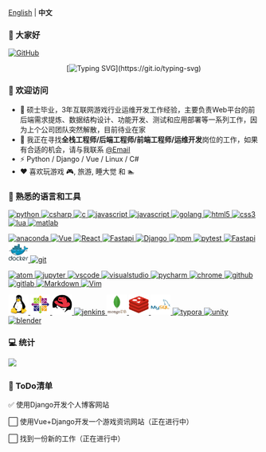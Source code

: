 [English](./README.md) | **中文**

### 👋 大家好

[![GitHub](https://img.shields.io/badge/dynamic/json?logo=github&label=GitHub&labelColor=495867&color=495867&query=%24.data.totalSubs&url=https%3A%2F%2Fapi.spencerwoo.com%2Fsubstats%2F%3Fsource%3Dgithub%26queryKey%3Dhayschan&style=flat-square)](https://github.com/xiongbinzou)

<div align="center">

[![Typing SVG](https://readme-typing-svg.herokuapp.com?font=Inconsolata&color=2C68F7&size=25&width=600&lines=To+be%2C+or+not+to+be%2C+that+is+a+question.)](https://git.io/typing-svg)

</div>

### 🤗 欢迎访问

<!--my introduction start-->
- 🔭 硕士毕业，3年互联网游戏行业运维开发工作经验，主要负责Web平台的前后端需求提炼、数据结构设计、功能开发、测试和应用部署等一系列工作，因为上个公司团队突然解散，目前待业在家
- 🌱 我正在寻找**全栈工程师/后端工程师/前端工程师/运维开发**岗位的工作，如果有合适的机会，请与我联系 [@Email](xiongbinzou@163.com)
- ⚡ Python / Django / Vue / Linux / C#
- ❤️ 喜欢玩游戏 🎮, 旅游, 睡大觉 和 🏊
<!--my introduction end-->

### 🧰 熟悉的语言和工具

<a href="https://www.python.org/" target="_blank"> <img src="https://cdn.jsdelivr.net/gh/devicons/devicon/icons/python/python-original.svg" alt="python" width="40" height="40"/> </a>
<a href="https://docs.microsoft.com/zh-cn/dotnet/csharp/" target="_blank"> <img src="https://cdn.jsdelivr.net/gh/devicons/devicon/icons/csharp/csharp-original.svg" alt="csharp" width="40" height="40"/> </a>
<a href="https://docs.microsoft.com/zh-cn/cpp/c-language/?view=msvc-170" target="_blank"> <img src="https://cdn.jsdelivr.net/gh/devicons/devicon/icons/c/c-original.svg" alt="c" width="40" height="40"/> </a>
<a href="https://www.javascript.com/" target="_blank"> <img src="https://cdn.jsdelivr.net/gh/devicons/devicon/icons/javascript/javascript-original.svg" alt="javascript" width="40" height="40"/> </a>
<a href="https://www.typescriptlang.org/zh/" target="_blank"> <img src="https://cdn.jsdelivr.net/gh/devicons/devicon/icons/typescript/typescript-original.svg" alt="javascript" width="40" height="40"/> </a>
<a href="https://github.com/golang/go/" target="_blank"> <img src="https://cdn.jsdelivr.net/gh/devicons/devicon/icons/go/go-original.svg" alt="golang" width="40" height="40"/> </a>
<a href="https://developer.mozilla.org/zh-CN/docs/Web/CSS/" target="_blank"> <img src="https://cdn.jsdelivr.net/gh/devicons/devicon/icons/html5/html5-original.svg" alt="html5" width="40" height="40"/> </a>
<a href="https://developer.mozilla.org/zh-CN/docs/Glossary/HTML5" target="_blank"> <img src="https://cdn.jsdelivr.net/gh/devicons/devicon/icons/css3/css3-original.svg" alt="css3" width="40" height="40"/> </a>
<a href="https://www.lua.org/" target="_blank"> <img src="https://cdn.jsdelivr.net/gh/devicons/devicon/icons/lua/lua-original.svg" alt="lua" width="40" height="40"/> </a>
<a href="https://ww2.mathworks.cn/products/matlab.html" target="_blank"> <img src="https://cdn.jsdelivr.net/gh/devicons/devicon/icons/matlab/matlab-original.svg" alt="matlab" width="40" height="40"/> </a>

<a href="https://www.anaconda.com/" target="_blank"> <img src="https://cdn.jsdelivr.net/gh/devicons/devicon/icons/anaconda/anaconda-original.svg" alt="anaconda" width="40" height="40"/> </a>
<a href="https://cn.vuejs.org/index.html/" target="_blank"> <img src="https://cdn.jsdelivr.net/gh/devicons/devicon/icons/vuejs/vuejs-original.svg" alt="Vue" width="40" height="40"/> </a>
<a href="https://zh-hans.reactjs.org/" target="_blank"> <img src="https://cdn.jsdelivr.net/gh/devicons/devicon/icons/react/react-original.svg" alt="React" width="40" height="40"/> </a>
<a href="https://fastapi.tiangolo.com/zh/" target="_blank"> <img src="https://cdn.jsdelivr.net/gh/devicons/devicon/icons/fastapi/fastapi-original.svg" alt="Fastapi" width="40" height="40"/> </a>
<a href="https://www.djangoproject.com/" target="_blank"> <img src="https://cdn.jsdelivr.net/gh/devicons/devicon/icons/django/django-plain.svg" alt="Django" width="40" height="40"/> </a>
<a href="https://www.npmjs.com/" target="_blank"> <img src="https://cdn.jsdelivr.net/gh/devicons/devicon/icons/npm/npm-original-wordmark.svg" alt="npm" width="40" height="40"/> </a>
<a href="https://docs.pytest.org/en/7.1.x/" target="_blank"> <img src="https://cdn.jsdelivr.net/gh/devicons/devicon/icons/pytest/pytest-original.svg" alt="pytest" width="40" height="40"/> </a>
<a href="https://numpy.org/" target="_blank"> <img src="https://cdn.jsdelivr.net/gh/devicons/devicon/icons/numpy/numpy-original.svg" alt="Fastapi" width="40" height="40"/> </a>
<a href="https://www.docker.com/" target="_blank"> <img src="https://raw.githubusercontent.com/devicons/devicon/master/icons/docker/docker-original-wordmark.svg" alt="docker" width="40" height="40"/> </a>
<a href="https://git-scm.com/" target="_blank"> <img src="https://www.vectorlogo.zone/logos/git-scm/git-scm-icon.svg" alt="git" width="40" height="40"/> </a>

<a href="https://atom.io/" target="_blank"> <img src="https://cdn.jsdelivr.net/gh/devicons/devicon/icons/atom/atom-original.svg" alt="atom" width="40" height="40"/> </a>
<a href="https://jupyter.org/" target="_blank"> <img src="https://cdn.jsdelivr.net/gh/devicons/devicon/icons/jupyter/jupyter-original.svg" alt="jupyter" width="40" height="40"/> </a>
<a href="https://code.visualstudio.com/" target="_blank"> <img src="https://cdn.jsdelivr.net/gh/devicons/devicon/icons/vscode/vscode-original.svg" alt="vscode" width="40" height="40"/> </a>
<a href="https://visualstudio.microsoft.com/zh-hans/" target="_blank"> <img src="https://cdn.jsdelivr.net/gh/devicons/devicon/icons/visualstudio/visualstudio-plain.svg" alt="visualstudio" width="40" height="40"/> </a>
<a href="https://www.jetbrains.com/zh-cn/pycharm/" target="_blank"> <img src="https://cdn.jsdelivr.net/gh/devicons/devicon/icons/pycharm/pycharm-original.svg" alt="pycharm" width="40" height="40"/> </a>
<a href="https://www.google.com/chrome/" target="_blank"> <img src="https://cdn.jsdelivr.net/gh/devicons/devicon/icons/chrome/chrome-original.svg" alt="chrome" width="40" height="40"/> </a>
<a href="https://github.com/" target="_blank"> <img src="https://cdn.jsdelivr.net/gh/devicons/devicon/icons/github/github-original.svg" alt="github" width="40" height="40"/> </a>
<a href="https://gitlab.com/" target="_blank"> <img src="https://cdn.jsdelivr.net/gh/devicons/devicon/icons/gitlab/gitlab-original.svg" alt="gitlab" width="40" height="40"/> </a>
<a href="https://www.markdownguide.org/" target="_blank"> <img src="https://cdn.jsdelivr.net/gh/devicons/devicon/icons/markdown/markdown-original.svg" alt="Markdown" width="40" height="40"/> </a>
<a href="https://www.vim.org/" target="_blank"> <img src="https://cdn.jsdelivr.net/gh/devicons/devicon/icons/vim/vim-original.svg" alt="Vim" width="40" height="40"/> </a>

<a href="https://www.linux.org/" target="_blank"> <img src="https://raw.githubusercontent.com/devicons/devicon/master/icons/linux/linux-original.svg" alt="linux" width="40" height="40"/> </a>
<a href="https://www.centos.org/" target="_blank"> <img src="https://raw.githubusercontent.com/devicons/devicon/master/icons/centos/centos-original.svg" alt="centos" width="40" height="40"/> </a>
<a href="https://www.redhat.com/en" target="_blank"> <img src="https://raw.githubusercontent.com/devicons/devicon/master/icons/redhat/redhat-original.svg" alt="redhat" width="40" height="40"/> </a>
<a href="https://www.jenkins.io" target="_blank"> <img src="https://www.vectorlogo.zone/logos/jenkins/jenkins-icon.svg" alt="jenkins" width="40" height="40"/> </a>
<a href="https://www.mongodb.com/" target="_blank"> <img src="https://raw.githubusercontent.com/devicons/devicon/master/icons/mongodb/mongodb-original-wordmark.svg" alt="mongodb" width="40" height="40"/> </a>
<a href="https://redis.io/" target="_blank"> <img src="https://raw.githubusercontent.com/devicons/devicon/master/icons/redis/redis-original.svg" alt="redis" width="40" height="40"/> </a>
<a href="https://www.mysql.com/" target="_blank"> <img src="https://raw.githubusercontent.com/devicons/devicon/master/icons/mysql/mysql-original-wordmark.svg" alt="mysql" width="40" height="40"/> </a>
<a href="https://typora.io" target="_blank"> <img src="https://typora.io/img/favicon-64.png" alt="typora" width="40" height="40"/> </a>
<a href="https://unity.com/" target="_blank"> <img src="https://cdn.jsdelivr.net/gh/devicons/devicon/icons/unity/unity-original.svg" alt="unity" width="40" height="40"/> </a>
<a href="https://blender.org/" target="_blank"> <img src="https://cdn.jsdelivr.net/gh/devicons/devicon/icons/blender/blender-original.svg" alt="blender" width="40" height="40"/> </a>

### 💻 统计
<p align = "left">
<img src = "https://github-readme-stats.vercel.app/api?username=xiongbinzou&count_private=true&show_icons=true&theme=tokyonight&line_height=27">
</p>

<!--
<p align = "left">
 <a href="https://github.com/xiongbinzou/xiongbinzou.github.io">
   <img height="180px" src="https://github-readme-stats.vercel.app/api/pin/?username=xiongbinzou&repo=xiongbinzou.github.io&theme=tokyonight" />
 </a>
 
 <a href="https://github.com/xiongbinzou/leetcode">
   <img height="180px" src="https://github-readme-stats.vercel.app/api/pin/?username=xiongbinzou&repo=leetcode&theme=tokyonight" />
 </a>
</p>

<p align = "left">
 <img align="center" src="https://github-profile-trophy.vercel.app/?username=xiongbinzou&theme=algolia&column=8">
</p>


<p align = "left">
 <img src="https://activity-graph.herokuapp.com/graph?username=xiongbinzou&theme=react-dark">
</p>
-->

### 🚧 ToDo清单
✅ 使用Django开发个人博客网站

⬜ 使用Vue+Django开发一个游戏资讯网站（正在进行中）

⬜ 找到一份新的工作（正在进行中）

<!--
✅
⬜
-->

